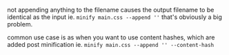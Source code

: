 not appending anything to the filename causes the output filename to be identical as the input
ie. ``` minify main.css --append '' ```
that's obviously a big problem.

common use case is as when you want to use content hashes,
which are added post minification
ie. ``` minify main.css --append '' --content-hash ```
